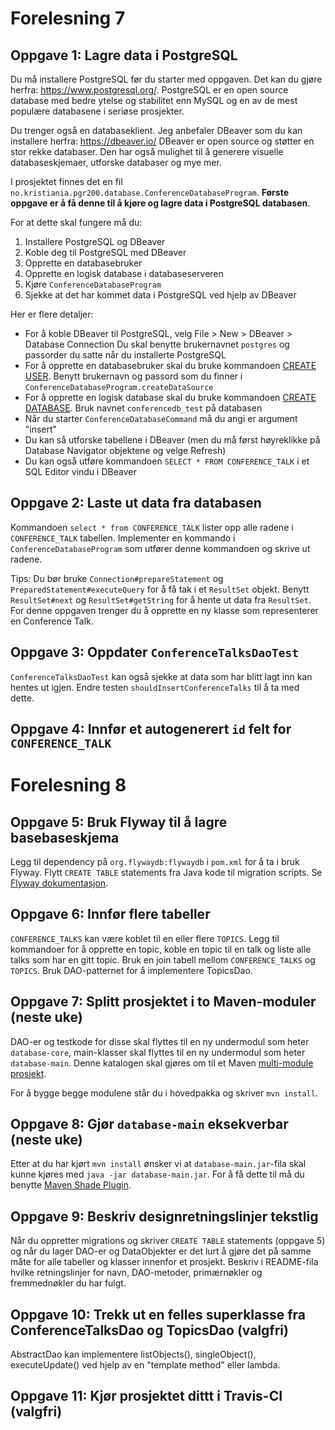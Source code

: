 
# Forelesning 7

## Oppgave 1: Lagre data i PostgreSQL


Du må installere PostgreSQL før du starter med oppgaven. Det kan du gjøre herfra: https://www.postgresql.org/. PostgreSQL er en open source database med bedre ytelse og stabilitet enn MySQL og en av de mest populære databasene i seriøse prosjekter.

Du trenger også en databaseklient. Jeg anbefaler DBeaver som du kan installere herfra: https://dbeaver.io/ DBeaver er open source og støtter en stor rekke databaser. Den har også mulighet til å generere visuelle databaseskjemaer, utforske databaser og mye mer.

I prosjektet finnes det en fil `no.kristiania.pgr200.database.ConferenceDatabaseProgram`. **Første oppgave er å få denne til å kjøre og lagre data i PostgreSQL databasen**.

For at dette skal fungere må du:

1. Installere PostgreSQL og DBeaver
2. Koble deg til PostgreSQL med DBeaver
3. Opprette en databasebruker
4. Opprette en logisk database i databaseserveren
5. Kjøre `ConferenceDatabaseProgram`
6. Sjekke at det har kommet data i PostgreSQL ved hjelp av DBeaver

Her er flere detaljer:

* For å koble DBeaver til PostgreSQL, velg File > New > DBeaver > Database Connection
  Du skal benytte brukernavnet `postgres` og passorder du satte når du installerte PostgreSQL
* For å opprette en databasebruker skal du bruke kommandoen [CREATE USER](https://www.postgresql.org/docs/current/static/sql-createuser.html).
  Benytt brukernavn og passord som du finner i `ConferenceDatabaseProgram.createDataSource`
* For å opprette en logisk database skal du bruke kommandoen [CREATE DATABASE](https://www.postgresql.org/docs/current/static/sql-createdatabase.html).
  Bruk navnet `conferencedb_test` på databasen
* Når du starter `ConferenceDatabaseCommand` må du angi er argument "insert"
* Du kan så utforske tabellene i DBeaver (men du må først høyreklikke på Database Navigator objektene og velge Refresh)
* Du kan også utføre kommandoen `SELECT * FROM CONFERENCE_TALK` i et SQL Editor vindu i DBeaver


## Oppgave 2: Laste ut data fra databasen

Kommandoen `select * from CONFERENCE_TALK` lister opp alle radene i `CONFERENCE_TALK` tabellen. Implementer en kommando i `ConferenceDatabaseProgram` som utfører denne kommandoen og skrive ut radene.

Tips: Du bør bruke `Connection#prepareStatement` og `PreparedStatement#executeQuery` for å få tak i et `ResultSet` objekt. Benytt `ResultSet#next` og `ResultSet#getString` for å hente ut data fra `ResultSet`.  For denne oppgaven trenger du å opprette en ny klasse som representerer en Conference Talk.


## Oppgave 3: Oppdater `ConferenceTalksDaoTest`

`ConferenceTalksDaoTest` kan også sjekke at data som har blitt lagt inn kan hentes ut igjen. Endre testen `shouldInsertConferenceTalks` til å ta med dette.

## Oppgave 4: Innfør et autogenerert `id` felt for `CONFERENCE_TALK`

# Forelesning 8

## Oppgave 5: Bruk Flyway til å lagre basebaseskjema

Legg til dependency på `org.flywaydb:flywaydb` i `pom.xml` for å ta i bruk Flyway. Flytt `CREATE TABLE` statements fra Java kode til migration scripts. Se [Flyway dokumentasjon](https://flywaydb.org/getstarted/firststeps/api).

## Oppgave 6: Innfør flere tabeller

`CONFERENCE_TALKS` kan være koblet til en eller flere `TOPICS`. Legg til kommandoer for å opprette en topic, koble en topic til en talk og liste alle talks som har en gitt topic. Bruk en join tabell mellom `CONFERENCE_TALKS` og `TOPICS`. Bruk DAO-patternet for å implementere TopicsDao.

## Oppgave 7: Splitt prosjektet i to Maven-moduler (neste uke)

DAO-er og testkode for disse skal flyttes til en ny undermodul som heter `database-core`, main-klasser skal flyttes til en ny undermodul som heter `database-main`. Denne katalogen skal gjøres om til et Maven [multi-module prosjekt](https://books.sonatype.com/mvnex-book/reference/multimodule.html).

For å bygge begge modulene står du i hovedpakka og skriver `mvn install`.

## Oppgave 8: Gjør `database-main` eksekverbar (neste uke)

Etter at du har kjørt `mvn install` ønsker vi at `database-main.jar`-fila skal kunne kjøres med `java -jar database-main.jar`. For å få dette til må du benytte [Maven Shade Plugin](https://maven.apache.org/plugins/maven-shade-plugin/examples/executable-jar.html).

## Oppgave 9: Beskriv designretningslinjer tekstlig

Når du oppretter migrations og skriver `CREATE TABLE` statements (oppgave 5) og når du lager DAO-er og DataObjekter er det lurt å gjøre det på samme måte for alle tabeller og klasser innenfor et prosjekt. Beskriv i README-fila hvilke retningslinjer for navn, DAO-metoder, primærnøkler og fremmednøkler du har fulgt.

## Oppgave 10: Trekk ut en felles superklasse fra ConferenceTalksDao og TopicsDao (valgfri)

AbstractDao kan implementere listObjects(), singleObject(), executeUpdate() ved hjelp av en "template method" eller lambda.

## Oppgave 11: Kjør prosjektet dittt i Travis-CI (valgfri)
